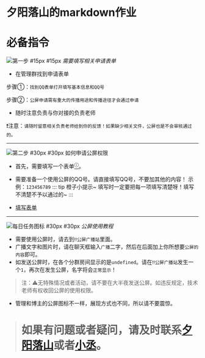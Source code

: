# 夕阳落山的markdown作业

# 必备指令
![第一步 #15px #15px](https://www.spigotmc.org/data/resource_icons/101/101040.jpg?1648584508)
*需要填写相关申请表单*

* 在管理群找到申请表单

步骤①：` 找到QQ表单打开填写基本信息和QQ号 `

步骤②：`公屏申请需有重大的传播用途和传播途径才会通过申请`

* 随时注意负责与你对接的负责老师

❗注意：`请随时留意相关负责老师给到你的反馈！如果缺少相关文件，公屏也是不会审核通过的。`

---

![第二步 #30px #30px](https://avatars.githubusercontent.com/u/93428079?s=200&v=4)
如何申请公屏权限

* 首先，需要填写一个表单[<sup>ⓘ</sup>](https://docs.qq.com/form/page/DYlZ2alduRUFIU0hG)。

* 需要准备一个使用公屏的QQ号。请直接填写QQ号，不要加其他的内容！
示例：`123456789`
::: tip 橙子小提示~
填写时一定要把每一项填写清楚呀！填写不清楚不予以通过的~
:::

*   [填写表单](https://docs.qq.com/form/page/DYlZ2alduRUFIU0hG)

---

![每日任务图标 #30px #30px](https://multimedia.nt.qq.com.cn/download?appid=1407&fileid=CgoxMzU0OTAzNDYzEhQVSNJ57qHOP8nsDbQ_m4uchUDS2RjLFCD_Cijq_sfMvJCIA1CAvaMB&rkey=CAESKBkcro_MGujoz60pl0qlVE9Ifi6TVi0EimI-uwv9bOIwKgma2sVXGyU&spec=0)
  *公屏使用教程*  

* 需要使用公屏时，请去到`‼️公屏广播站`里面。
* 广播文字和图片时，请在聊天框输入`广播`二字，然后在后面加上你所想要`公屏的内容`即可。
* 如发送公屏时，在各个分群房间显示的是`undefined`。请在`‼️公屏广播站`发生一个`1`，再次在发生公屏，名字将会`正常显示`！

>注：⚠️无特殊情况或者活动，请不要在大半夜发送公屏。如违反规定，技术老师有权收回公屏的使用权限。
* 管理和博主的公屏图标不一样，展现方式也不同，所以请不要震惊。


> # 如果有问题或者疑问，请及时联系[夕阳落山]()或者[小丞]()。